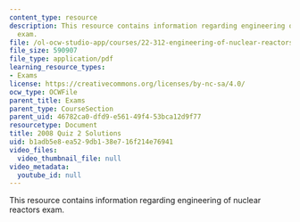 ```yaml
---
content_type: resource
description: This resource contains information regarding engineering of nuclear reactors
  exam.
file: /ol-ocw-studio-app/courses/22-312-engineering-of-nuclear-reactors-fall-2015/b1adb5e8ea529db138e716f214e76941_MIT22_312F15_quiz2_2008Sol.pdf
file_size: 590907
file_type: application/pdf
learning_resource_types:
- Exams
license: https://creativecommons.org/licenses/by-nc-sa/4.0/
ocw_type: OCWFile
parent_title: Exams
parent_type: CourseSection
parent_uid: 46782ca0-dfd9-e561-49f4-53bca12d9f77
resourcetype: Document
title: 2008 Quiz 2 Solutions
uid: b1adb5e8-ea52-9db1-38e7-16f214e76941
video_files:
  video_thumbnail_file: null
video_metadata:
  youtube_id: null
---
```

This resource contains information regarding engineering of nuclear reactors exam.